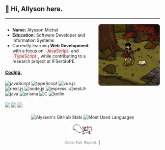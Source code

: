 <h2 align="left">🍂 Hi, Allyson here.</h2>

---

<div style="display: flex; align-items: flex-start; justify-content: space-between; gap: 16px; flex-wrap: wrap;">
  <div style="flex: 1; min-width: 280px;">
    <ul>
      <li><strong>Name:</strong> Alysson Michel</li>
      <li><strong>Education:</strong> Software Developer and Information Systems</li>
      <li>Currently learning <strong>Web Development</strong> with a focus on 
        <span style="background-color: #fbecec; padding: 2px 6px; border-radius: 4px; color: #923331;">JavaScript</span> and 
        <span style="background-color: #fbecec; padding: 2px 6px; border-radius: 4px; color: #923331;">TypeScript</span>, while contributing to a research project at IFSertãoPE.
      </li>
    </ul>
    <h4><ins>Coding:</ins></h4>
    <p>
      <img src="https://cdn.jsdelivr.net/gh/devicons/devicon/icons/javascript/javascript-original.svg" width="28" title="javaScript" />
      <img src="https://cdn.jsdelivr.net/gh/devicons/devicon/icons/typescript/typescript-original.svg" width="28" title="typeScript" />
      <img src="https://cdn.jsdelivr.net/gh/devicons/devicon/icons/vuejs/vuejs-original.svg" width="28" title="vue.js" />
      <img src="https://cdn.jsdelivr.net/gh/devicons/devicon/icons/nextjs/nextjs-line.svg" width="28" title="next.js" />
      <img src="https://cdn.jsdelivr.net/gh/devicons/devicon/icons/nodejs/nodejs-original.svg" width="28" title="node.js" />
      <img src="https://cdn.jsdelivr.net/gh/devicons/devicon/icons/express/express-original.svg" width="28" title="express" />
      <img src="https://nestjs.com/img/logo-small.svg" width="28" style="background-color: white; border-radius: 50%;" title="nestJS" />
      <img src="https://cdn.jsdelivr.net/gh/devicons/devicon/icons/java/java-original.svg" width="28" title="java" />
      <img src="https://cdn.jsdelivr.net/gh/devicons/devicon/icons/prisma/prisma-original.svg" width="28" title="prisma" />
      <img src="https://cdn.jsdelivr.net/gh/devicons/devicon/icons/c/c-original.svg" width="28" title="C" />
      <img src="https://cdn.jsdelivr.net/gh/devicons/devicon/icons/kotlin/kotlin-original.svg" width="28" title="kotlin" />
    </p>
    <div style="margin-top: 20px;">
      <a href="mailto:alyssonmichel20@gmail.com" target="_blank"><img src="https://img.shields.io/badge/Gmail-923331?style=for-the-badge&logo=gmail&logoColor=white"></a>
      <a href="https://www.linkedin.com/in/alysson-michel-50a227273/" target="_blank"><img src="https://img.shields.io/badge/LinkedIn-923331?style=for-the-badge&logo=linkedin&logoColor=white"></a>
      <a href="https://discordapp.com/users/1138351681902493756" target="_blank"><img src="https://img.shields.io/badge/Discord-923331?style=for-the-badge&logo=discord&logoColor=white"></a>
    </div>
  </div>
  <div style="flex-shrink: 0;">
    <img src="images/pinimg.jpg" alt="Pixel Art" style="width: 200px; border-radius: 8px; margin-top: 4px;" />
  </div>
</div>

<div align="center" style="margin-top: 20px;">
  <img width="49%" height="195px" src="https://github-readme-stats.vercel.app/api?username=ailyson&show_icons=true&hide_border=true&title_color=923331&icon_color=923331&text_color=ffffff&bg_color=0d1117&locale=en&include_all_commits=true" alt="Alysson's GitHub Stats"/>
  <img width="30%" height="195px" src="https://github-readme-stats.vercel.app/api/top-langs?username=ailyson&show_icons=true&hide_border=true&title_color=923331&text_color=ffffff&bg_color=0d1117&locale=en&layout=compact" alt="Most Used Languages"/>
</div>
<div align="center" style="margin-top: 10px;">
  <img src="images/kyubey.gif" width="80" alt="Coding GIF">
  <p style="font-size: 12px; color: #888;">Code. Fall. Repeat. 🍁</p>
</div>
